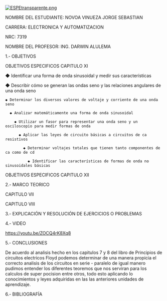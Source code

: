 [![ESPEtransparente.png](https://i.postimg.cc/nhpFH4dr/ESPEtransparente.png)](https://postimg.cc/RNp5dHxx)
                                                                        


NOMBRE DEL ESTUDIANTE: NOVOA VINUEZA JORGE SEBASTIAN 
  
CARRERA: ELECTRONICA Y AUTOMATIZACION 

NRC: 7319

NOMBRE DEL PROFESOR: ING. DARWIN ALULEMA



1.- OBJETIVOS 



OBJETIVOS ESPECIFICOS CAPITULO XI


◆ Identificar una forma de onda sinusoidal y medir sus características

  ◆ Describir cómo se generan las ondas seno y las relaciones angulares de una onda seno
  
    ◆ Determinar los diversos valores de voltaje y corriente de una onda seno
    
      ◆ Analizar matemáticamente una forma de onda sinusoidal
        
        ◆ Utilizar un fasor para representar una onda seno y un osciloscopio para medir formas de onda
            
          ◆ Aplicar las leyes de circuito básicas a circuitos de ca resistivos
            
            ◆ Determinar voltajes totales que tienen tanto componentes de ca como de cd

              ◆ Identificar las características de formas de onda no sinusoidales básicas

OBJETIVOS ESPECIFICOS CAPITULO XII


          

2.- MARCO TEORICO 

CAPITULO 	VII




CAPITULO VIII


3.- EXPLICACIÓN Y RESOLUCIÓN DE EJERCICIOS O PROBLEMAS




4.- VIDEO

https://youtu.be/ZOCQ4rK8Xq8 

5.- CONCLUSIONES

De acuerdo al analisis hecho en los capitulos 7 y 8 del libro de Principios de circuitos electricos Floyd podemos determinar de una manera propicia el correcto analisis de los circuitos en serie - paralelo de igual manero pudimos entender los diferentes teoremos que nos serviran para los calculos de super pocision entre otros, todo esto aplicando lo conocimientos y leyes adquiridas en las las anteriores unidades de aprendizaje.

6.- BIBLIOGRAFÍA


